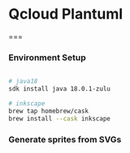 # Qcloud Plantuml
===


### Environment Setup


```bash

# java18
sdk install java 18.0.1-zulu

# inkscape
brew tap homebrew/cask
brew install --cask inkscape
```

### Generate sprites from SVGs

```bash
```

